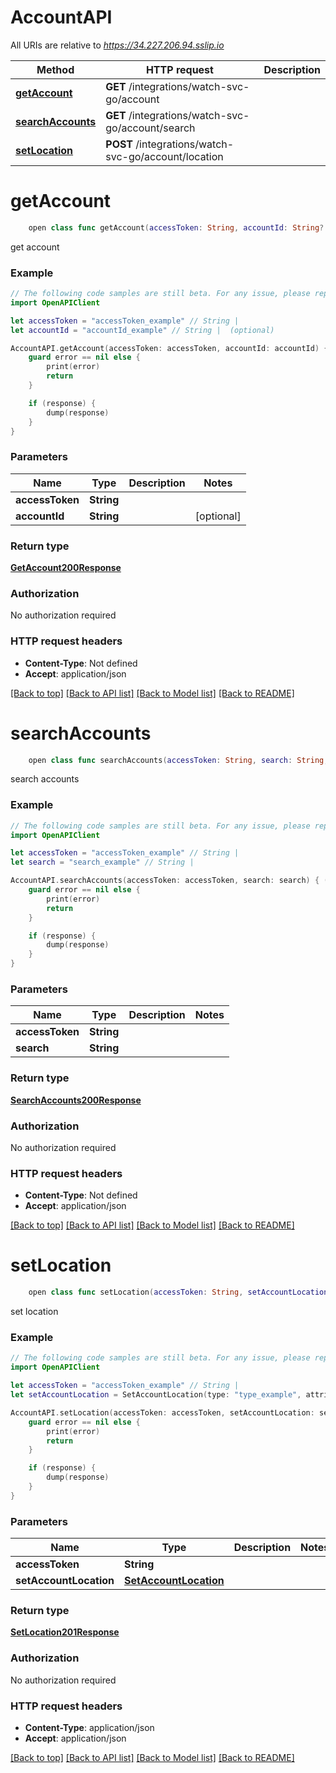 # AccountAPI

All URIs are relative to *https://34.227.206.94.sslip.io*

Method | HTTP request | Description
------------- | ------------- | -------------
[**getAccount**](AccountAPI.md#getaccount) | **GET** /integrations/watch-svc-go/account | 
[**searchAccounts**](AccountAPI.md#searchaccounts) | **GET** /integrations/watch-svc-go/account/search | 
[**setLocation**](AccountAPI.md#setlocation) | **POST** /integrations/watch-svc-go/account/location | 


# **getAccount**
```swift
    open class func getAccount(accessToken: String, accountId: String? = nil, completion: @escaping (_ data: GetAccount200Response?, _ error: Error?) -> Void)
```



get account

### Example
```swift
// The following code samples are still beta. For any issue, please report via http://github.com/OpenAPITools/openapi-generator/issues/new
import OpenAPIClient

let accessToken = "accessToken_example" // String | 
let accountId = "accountId_example" // String |  (optional)

AccountAPI.getAccount(accessToken: accessToken, accountId: accountId) { (response, error) in
    guard error == nil else {
        print(error)
        return
    }

    if (response) {
        dump(response)
    }
}
```

### Parameters

Name | Type | Description  | Notes
------------- | ------------- | ------------- | -------------
 **accessToken** | **String** |  | 
 **accountId** | **String** |  | [optional] 

### Return type

[**GetAccount200Response**](GetAccount200Response.md)

### Authorization

No authorization required

### HTTP request headers

 - **Content-Type**: Not defined
 - **Accept**: application/json

[[Back to top]](#) [[Back to API list]](../README.md#documentation-for-api-endpoints) [[Back to Model list]](../README.md#documentation-for-models) [[Back to README]](../README.md)

# **searchAccounts**
```swift
    open class func searchAccounts(accessToken: String, search: String, completion: @escaping (_ data: SearchAccounts200Response?, _ error: Error?) -> Void)
```



search accounts

### Example
```swift
// The following code samples are still beta. For any issue, please report via http://github.com/OpenAPITools/openapi-generator/issues/new
import OpenAPIClient

let accessToken = "accessToken_example" // String | 
let search = "search_example" // String | 

AccountAPI.searchAccounts(accessToken: accessToken, search: search) { (response, error) in
    guard error == nil else {
        print(error)
        return
    }

    if (response) {
        dump(response)
    }
}
```

### Parameters

Name | Type | Description  | Notes
------------- | ------------- | ------------- | -------------
 **accessToken** | **String** |  | 
 **search** | **String** |  | 

### Return type

[**SearchAccounts200Response**](SearchAccounts200Response.md)

### Authorization

No authorization required

### HTTP request headers

 - **Content-Type**: Not defined
 - **Accept**: application/json

[[Back to top]](#) [[Back to API list]](../README.md#documentation-for-api-endpoints) [[Back to Model list]](../README.md#documentation-for-models) [[Back to README]](../README.md)

# **setLocation**
```swift
    open class func setLocation(accessToken: String, setAccountLocation: SetAccountLocation, completion: @escaping (_ data: SetLocation201Response?, _ error: Error?) -> Void)
```



set location

### Example
```swift
// The following code samples are still beta. For any issue, please report via http://github.com/OpenAPITools/openapi-generator/issues/new
import OpenAPIClient

let accessToken = "accessToken_example" // String | 
let setAccountLocation = SetAccountLocation(type: "type_example", attributes: AccountLocation_allOf_attributes(city: "city_example", region: "region_example", country: "country_example", countryCode: "countryCode_example")) // SetAccountLocation | 

AccountAPI.setLocation(accessToken: accessToken, setAccountLocation: setAccountLocation) { (response, error) in
    guard error == nil else {
        print(error)
        return
    }

    if (response) {
        dump(response)
    }
}
```

### Parameters

Name | Type | Description  | Notes
------------- | ------------- | ------------- | -------------
 **accessToken** | **String** |  | 
 **setAccountLocation** | [**SetAccountLocation**](SetAccountLocation.md) |  | 

### Return type

[**SetLocation201Response**](SetLocation201Response.md)

### Authorization

No authorization required

### HTTP request headers

 - **Content-Type**: application/json
 - **Accept**: application/json

[[Back to top]](#) [[Back to API list]](../README.md#documentation-for-api-endpoints) [[Back to Model list]](../README.md#documentation-for-models) [[Back to README]](../README.md)

